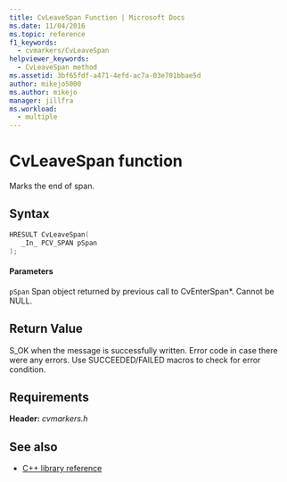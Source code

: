 ```yaml
---
title: CvLeaveSpan Function | Microsoft Docs
ms.date: 11/04/2016
ms.topic: reference
f1_keywords: 
  - cvmarkers/CvLeaveSpan
helpviewer_keywords: 
  - CvLeaveSpan method
ms.assetid: 3bf65fdf-a471-4efd-ac7a-03e701bbae5d
author: mikejo5000
ms.author: mikejo
manager: jillfra
ms.workload: 
  - multiple
---
```

# CvLeaveSpan function
Marks the end of span.

## Syntax

```C
HRESULT CvLeaveSpan(
   _In_ PCV_SPAN pSpan
);
```

#### Parameters
 `pSpan`
 Span object returned by previous call to CvEnterSpan*. Cannot be NULL.

## Return Value
 S_OK when the message is successfully written. Error code in case there were any errors. Use SUCCEEDED/FAILED macros to check for error condition.

## Requirements
 **Header:** *cvmarkers.h*

## See also
- [C++ library reference](../profiling/cpp-library-reference.md)